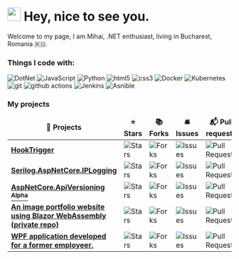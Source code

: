 <h1><img src="https://emojis.slackmojis.com/emojis/images/1531849430/4246/blob-sunglasses.gif?1531849430" width="30"/> Hey, nice to see you.</h1>

Welcome to my page, I am Mihai, .NET enthusiast, living in Bucharest, Romania 🇷🇴.

<h3>Things I code with:</h3>
<p>
  <img alt="DotNet" src="https://img.shields.io/badge/-DotNet-46a2f1?style=flat-square&logo=.net&logoColor=white" />
  <img alt="JavaScript" src="https://img.shields.io/badge/-JavaScript-46a2f1?style=flat-square&logo=javascript&logoColor=white" />
  <img alt="Python" src="https://img.shields.io/badge/-Python-46a2f1?style=flat-square&logo=python&logoColor=white" />
  <img alt="html5" src="https://img.shields.io/badge/-HTML5-E34F26?style=flat-square&logo=html5&logoColor=white" />
  <img alt="css3" src="https://img.shields.io/badge/-CSS3-E34F26?style=flat-square&logo=css3&logoColor=white" />
  <img alt="Docker" src="https://img.shields.io/badge/-Docker-009933?style=flat-square&logo=docker&logoColor=white" />
  <img alt="Kubernetes" src="https://img.shields.io/badge/-Kubernetes-009933?style=flat-square&logo=kubernetes&logoColor=white" />
  <img alt="git" src="https://img.shields.io/badge/-Git-ff9900?style=flat-square&logo=git&logoColor=white" />
  <img alt="github actions" src="https://img.shields.io/badge/-Github_Actions-990099?style=flat-square&logo=github-actions&logoColor=white" />
  <img alt="Jenkins" src="https://img.shields.io/badge/-Jenkins-990099?style=flat-square&logo=jenkins&logoColor=white" />
  <img alt="Asnible" src="https://img.shields.io/badge/-Ansible-990099?style=flat-square&logo=ansible&logoColor=white" />
  
</p>
<h3>My projects</h3>
<table>
  <thead align="center">
    <tr border: none;>
      <td><b>🎁 Projects</b></td>
      <td><b>⭐ Stars</b></td>
      <td><b>📚 Forks</b></td>
      <td><b>🛎 Issues</b></td>
      <td><b>📬 Pull requests</b></td>
    </tr>
  </thead>
  <tbody>
    <tr>
	  <td><a href="https://github.com/mihaimyh/HookTrigger"><b>HookTrigger</b></a></td>
      <td><img alt="Stars" src="https://img.shields.io/github/stars/mihaimyh/HookTrigger?style=flat-square&labelColor=343b41"/></td>
      <td><img alt="Forks" src="https://img.shields.io/github/forks/mihaimyh/HookTrigger?style=flat-square&labelColor=343b41"/></td>
      <td><img alt="Issues" src="https://img.shields.io/github/issues/mihaimyh/HookTrigger?style=flat-square&labelColor=343b41"/></td>
      <td><img alt="Pull Requests" src="https://img.shields.io/github/issues-pr/mihaimyh/HookTrigger?style=flat-square&labelColor=343b41"/></td>
    </tr>
    <tr>
	  <td><a href="https://github.com/mihaimyh/Serilog.AspNetCore.IPLogging"><b>Serilog.AspNetCore.IPLogging</b></a></td>
      <td><img alt="Stars" src="https://img.shields.io/github/stars/mihaimyh/Serilog.AspNetCore.IPLogging?style=flat-square&labelColor=343b41"/></td>
      <td><img alt="Forks" src="https://img.shields.io/github/forks/mihaimyh/Serilog.AspNetCore.IPLogging?style=flat-square&labelColor=343b41"/></td>
      <td><img alt="Issues" src="https://img.shields.io/github/issues/mihaimyh/Serilog.AspNetCore.IPLogging?style=flat-square&labelColor=343b41"/></td>
      <td><img alt="Pull Requests" src="https://img.shields.io/github/issues-pr/mihaimyh/Serilog.AspNetCore.IPLogging?style=flat-square&labelColor=343b41"/></td>
    </tr>
    <tr>
	  <td><a href="https://github.com/mihaimyh/AspNetCore.ApiVersioning"><b>AspNetCore.ApiVersioning <sup>Alpha<sup></b></a></td>
      <td><img alt="Stars" src="https://img.shields.io/github/stars/mihaimyh/AspNetCore.ApiVersioning?style=flat-square&labelColor=343b41"/></td>
      <td><img alt="Forks" src="https://img.shields.io/github/forks/mihaimyh/AspNetCore.ApiVersioning?style=flat-square&labelColor=343b41"/></td>
      <td><img alt="Issues" src="https://img.shields.io/github/issues/mihaimyh/AspNetCore.ApiVersioning?style=flat-square&labelColor=343b41"/></td>
      <td><img alt="Pull Requests" src="https://img.shields.io/github/issues-pr/mihaimyh/AspNetCore.ApiVersioning?style=flat-square&labelColor=343b41"/></td>
    </tr>
    <tr>
    <td><a href="https://github.com/mihaimyh/LaurKyt"><b>An image portfolio website using Blazor WebAssembly (private repo)</b></a></td>
      <td><img alt="Stars" src="https://img.shields.io/github/stars/mihaimyh/LaurKyt?style=flat-square&labelColor=343b41"/></td>
      <td><img alt="Forks" src="https://img.shields.io/github/forks/mihaimyh/LaurKyt?style=flat-square&labelColor=343b41"/></td>
      <td><img alt="Issues" src="https://img.shields.io/github/issues/mihaimyh/LaurKyt?style=flat-square&labelColor=343b41"/></td>
      <td><img alt="Pull Requests" src="https://img.shields.io/github/issues-pr/mihaimyh/LaurKyt?style=flat-square&labelColor=343b41"/></td>
    </tr>
	  <tr>
		  <td><a href="https://github.com/mihaimyh/SdeHelper"><b>WPF application developed for a former employeer.</b></a></td>
      <td><img alt="Stars" src="https://img.shields.io/github/stars/mihaimyh/sdeHelper?style=flat-square&labelColor=343b41"/></td>
      <td><img alt="Forks" src="https://img.shields.io/github/forks/mihaimyh/sdeHelper?style=flat-square&labelColor=343b41"/></td>
      <td><img alt="Issues" src="https://img.shields.io/github/issues/mihaimyh/sdeHelper?style=flat-square&labelColor=343b41"/></td>
      <td><img alt="Pull Requests" src="https://img.shields.io/github/issues-pr/mihaimyh/sdeHelper?style=flat-square&labelColor=343b41"/></td>
    </tr>

  </tbody>
</table>